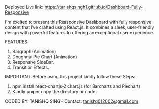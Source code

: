 Deployed Live link: https://tanishqsingh1.github.io/Dashboard-Fully-Responsive

I'm excited to present this Reasponsive Dashboard with fully responsive content that I've crafted using React.js. It combines a sleek, user-friendly design with powerful features to offering an exceptional user experience.

FEATURES:
1. Bargraph (Animation)
2. Doughnut Pie Chart (Animation)
3. Responsive SideBar.
4. Transition Effects.

IMPORTANT: Before using this project
kindly follow these Steps:
1.  npm install react-chartjs-2 chart.js    (for Barcharts and Piechart)
2. Kindly proper copy the directory or code .


CODED BY:
    TANISHQ SINGH
    Contact: tanishq012002@gmail.com
